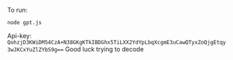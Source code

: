 To run: 
```bash
node gpt.js
```
Api-key: 
`QohzjD3KWiDM54CzA+N38GKgKTkIBDGhx5TiLXX2YdYpLbqXcgmE3uCawQTyxZoQjgEtqy3wJKCxYuZlZYbS9g==`
Good luck trying to decode
